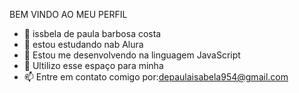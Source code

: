   BEM VINDO AO MEU PERFIL 
- 🌱 issbela de paula barbosa costa 
- 👯 estou estudando nab Alura
- 🤔 Estou  me desenvolvendo na linguagem JavaScript
- 💬 Ultilizo esse espaço para minha
- 📫 Entre em contato comigo por:depaulaisabela954@gmail.com
  
